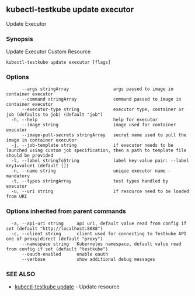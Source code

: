 ## kubectl-testkube update executor

Update Executor

### Synopsis

Update Executor Custom Resource

```
kubectl-testkube update executor [flags]
```

### Options

```
      --args stringArray                 args passed to image in container executor
      --command stringArray              command passed to image in container executor
      --executor-type string             executor type, container or job (defaults to job) (default "job")
  -h, --help                             help for executor
      --image string                     image used for container executor
      --image-pull-secrets stringArray   secret name used to pull the image in container executor
  -j, --job-template string              if executor needs to be launched using custom job specification, then a path to template file should be provided
  -l, --label stringToString             label key value pair: --label key1=value1 (default [])
  -n, --name string                      unique executor name - mandatory
  -t, --types stringArray                test types handled by executor
  -u, --uri string                       if resource need to be loaded from URI
```

### Options inherited from parent commands

```
  -a, --api-uri string     api uri, default value read from config if set (default "http://localhost:8088")
  -c, --client string      client used for connecting to Testkube API one of proxy|direct (default "proxy")
      --namespace string   Kubernetes namespace, default value read from config if set (default "testkube")
      --oauth-enabled      enable oauth
      --verbose            show additional debug messages
```

### SEE ALSO

* [kubectl-testkube update](kubectl-testkube_update.md)	 - Update resource

